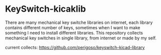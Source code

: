 # KeySwitch-kicaklib

There are many mechanical key switche libraries on internet, each library contains different number of keys, sometimes when I want to make something I need to install different libraries. This repository collects mechanical key switches in single library, from internet or made by my self.

current collects:
https://github.com/perigoso/keyswitch-kicad-library
